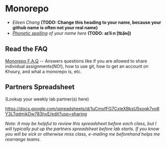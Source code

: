 # Monorepo

* *Eileen Chang* **(TODO: Change this heading to your name, because your github name is often not your real name)**
* *[Phonetic spelling](https://dictionary.cambridge.org/us/help/phonetics.html) of your name here* **(TODO: aɪˈliːn [t͡ɕã̠ɴ])**

## Read the FAQ

[Monorepo F.A.Q](./faq.md) -- Answers questions like if you are allowed to share individual assignments(NO!), how to use git, how to get an account on Khoury, and what a monorepo is, etc.

## Partners Spreadsheet
(Lookup your weekly lab partner(s) here)

https://docs.google.com/spreadsheets/d/1uCmxfFG7CxleXBksU5soqk7vo8Y3LTqdmikDw783hxE/edit?usp=sharing

*Note: It may be helpful to review this spreadsheet before each class, but I will typically put up the partners spreadsheet before lab starts. If you know you will be sick or otherwise miss class, e-mailing me beforehand helps me rearrange teams.*
